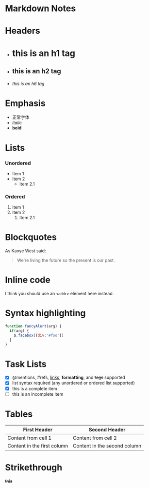 # Markdown Notes

# Headers
- # this is an h1 tag
- ## this is an h2 tag
- ###### this is an h6 tag

# Emphasis
- 正常字体
- *italic*
- **bold**

# Lists
### Unordered
* Item 1
* Item 2
  * Item 2.1

### Ordered
1. Item 1
1. Item 2
    1. Item 2.1

# Blockquotes
As Kanye West said:

> We're living the future so
> the present is our past.

# Inline code
I think you should use an
`<addr>` element here instead.

# Syntax highlighting
```javascript
function fancyAlert(arg) {
  if(arg) {
    $.facebox({div:'#foo'})
  }
}
```
# Task Lists
- [x] @mentions, #refs, [links](), **formatting**, and <del>tags</del> supported
- [x] list syntax required (any unordered or ordered list supported)
- [x] this is a complete item
- [ ] this is an incomplete item

# Tables
First Header | Second Header
------------ | -------------
Content from cell 1 | Content from cell 2
Content in the first column | Content in the second column

# Strikethrough
~~this~~
